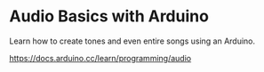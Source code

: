 # Audio Basics with Arduino

Learn how to create tones and even entire songs using an Arduino.

https://docs.arduino.cc/learn/programming/audio
